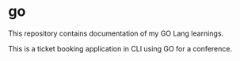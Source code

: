 # go
This repository contains documentation of my GO Lang learnings.

This is a ticket booking application in CLI using GO for a conference.
